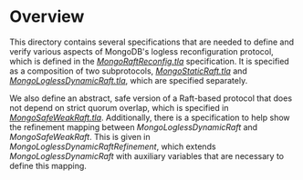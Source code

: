# Overview

This directory contains several specifications that are needed to define and verify various aspects of MongoDB's logless reconfiguration protocol, which is defined in the [*MongoRaftReconfig.tla*](MongoRaftReconfig.tla) specification. It is specified as a composition of two subprotocols, *[MongoStaticRaft.tla](MongoStaticRaft.tla)* and *[MongoLoglessDynamicRaft.tla](MongoLoglessDynamicRaft.tla)*, which are specified separately. 

We also define an abstract, safe version of a Raft-based protocol that does not depend on strict quorum overlap, which is specified in [*MongoSafeWeakRaft.tla*](MongoSafeWeakRaft.tla). Additionally, there is a specification to help show the refinement mapping between *MongoLoglessDynamicRaft* and *MongoSafeWeakRaft*. This is given in *MongoLoglessDynamicRaftRefinement*, which extends *MongoLoglessDynamicRaft* with auxiliary variables that are necessary to define this mapping.